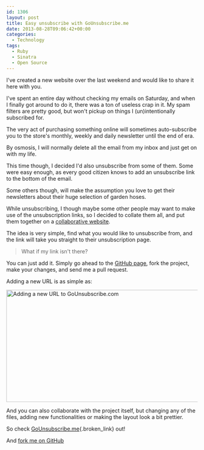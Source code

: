 ```yaml
---
id: 1306
layout: post
title: Easy unsubscribe with GoUnsubscribe.me
date: 2013-08-28T09:06:42+00:00
categories:
  - Technology
tags:
  - Ruby
  - Sinatra
  - Open Source  
---
```

I've created a new website over the last weekend and would like to share it here with you.

I've spent an entire day without checking my emails on Saturday, and when I finally got around to do it, there was a ton of useless crap in it. My spam filters are pretty good, but won't pickup on things I (un)intentionally subscribed for.

The very act of purchasing something online will sometimes auto-subscribe you to the store's monthly, weekly and daily newsletter until the end of era.

By osmosis, I will normally delete all the email from my inbox and just get on with my life.

This time though, I decided I'd also unsubscribe from some of them. Some were easy enough, as every good citizen knows to add an unsubscribe link to the bottom of the email.

Some others though, will make the assumption you love to get their newsletters about their huge selection of garden hoses.

While unsubscribing, I though maybe some other people may want to make use of the unsubscription links, so I decided to collate them all, and put them together on a <a title="GoUnsubscribe.me" href="http://www.gounsubscribe.me/" target="_blank" class="broken_link">collaborative website</a>.

The idea is very simple, find what you would like to unsubscribe from, and the link will take you straight to their unsubscription page.

> What if my link isn't there?

You can just add it. Simply go ahead to the <a title="GoUnsubscribe.me on GitHub" href="https://github.com/mplacona/gounsubscribe.me" target="_blank">GitHub page</a>, fork the project, make your changes, and send me a pull request.

Adding a new URL is as simple as:

<img class="aligncenter" alt="Adding a new URL to GoUnsubscribe.com" src="https://raw.github.com/mplacona/gounsubscribe.me/master/public/images/gounsubscribe.gif" width="842" height="296" />

And you can also collaborate with the project itself, but changing any of the files, adding new functionalities or making the layout look a bit prettier.

So check [GoUnsubscribe.me](http://www.gounsubscribe.me "GoUnsubscribe.me"){.broken_link} out!

And [fork me on GitHub](https://github.com/mplacona/gounsubscribe.me "Fork GoUnsubscribe.me on GitHub")